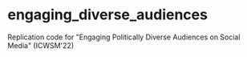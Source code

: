 # engaging_diverse_audiences
Replication code for "Engaging Politically Diverse Audiences on Social Media" (ICWSM'22)
